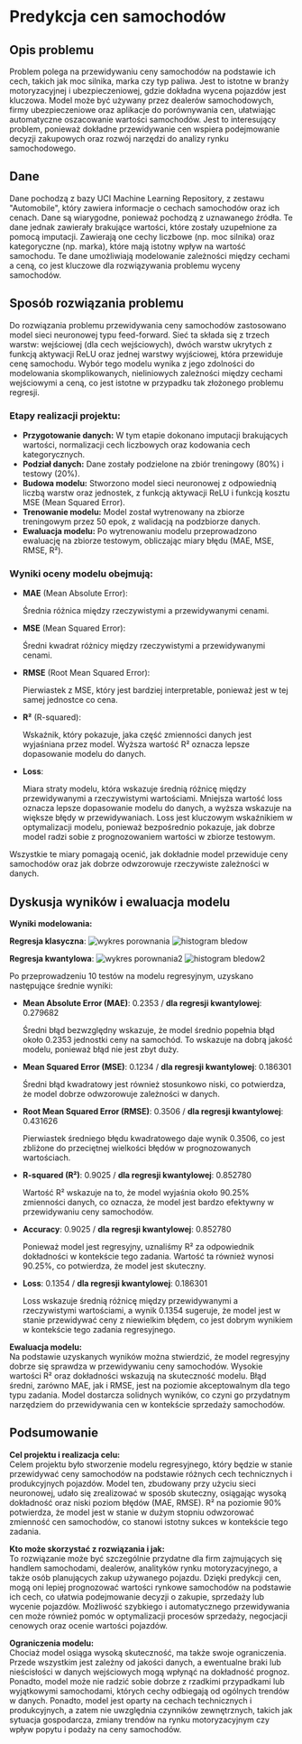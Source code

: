 # Predykcja cen samochodów

## Opis problemu

Problem polega na przewidywaniu ceny samochodów na podstawie ich cech, takich jak moc silnika, marka czy typ paliwa. Jest to istotne w branży motoryzacyjnej i ubezpieczeniowej, gdzie dokładna wycena pojazdów jest kluczowa. Model może być używany przez dealerów samochodowych, firmy ubezpieczeniowe oraz aplikacje do porównywania cen, ułatwiając automatyczne oszacowanie wartości samochodów. Jest to interesujący problem, ponieważ dokładne przewidywanie cen wspiera podejmowanie decyzji zakupowych oraz rozwój narzędzi do analizy rynku samochodowego.

## Dane

Dane pochodzą z bazy UCI Machine Learning Repository, z zestawu "Automobile", który zawiera informacje o cechach samochodów oraz ich cenach. Dane są wiarygodne, ponieważ pochodzą z uznawanego źródła. Te dane jednak zawierały brakujące wartości, które zostały uzupełnione za pomocą imputacji. Zawierają one cechy liczbowe (np. moc silnika) oraz kategoryczne (np. marka), które mają istotny wpływ na wartość samochodu. Te dane umożliwiają modelowanie zależności między cechami a ceną, co jest kluczowe dla rozwiązywania problemu wyceny samochodów.

## Sposób rozwiązania problemu

Do rozwiązania problemu przewidywania ceny samochodów zastosowano model sieci neuronowej typu feed-forward. Sieć ta składa się z trzech warstw: wejściowej (dla cech wejściowych), dwóch warstw ukrytych z funkcją aktywacji ReLU oraz jednej warstwy wyjściowej, która przewiduje cenę samochodu. Wybór tego modelu wynika z jego zdolności do modelowania skomplikowanych, nieliniowych zależności między cechami wejściowymi a ceną, co jest istotne w przypadku tak złożonego problemu regresji.

### Etapy realizacji projektu:

- **Przygotowanie danych:** W tym etapie dokonano imputacji brakujących wartości, normalizacji cech liczbowych oraz kodowania cech kategorycznych.
- **Podział danych:** Dane zostały podzielone na zbiór treningowy (80%) i testowy (20%).
- **Budowa modelu:** Stworzono model sieci neuronowej z odpowiednią liczbą warstw oraz jednostek, z funkcją aktywacji ReLU i funkcją kosztu MSE (Mean Squared Error).
- **Trenowanie modelu:** Model został wytrenowany na zbiorze treningowym przez 50 epok, z walidacją na podzbiorze danych.
- **Ewaluacja modelu:** Po wytrenowaniu modelu przeprowadzono ewaluację na zbiorze testowym, obliczając miary błędu (MAE, MSE, RMSE, R²).

### Wyniki oceny modelu obejmują:

- **MAE** (Mean Absolute Error):

  Średnia różnica między rzeczywistymi a przewidywanymi cenami.

- **MSE** (Mean Squared Error):

  Średni kwadrat różnicy między rzeczywistymi a przewidywanymi cenami.

- **RMSE** (Root Mean Squared Error):

  Pierwiastek z MSE, który jest bardziej interpretable, ponieważ jest w tej samej jednostce co cena.

- **R²** (R-squared):

  Wskaźnik, który pokazuje, jaka część zmienności danych jest wyjaśniana przez model. Wyższa wartość R² oznacza lepsze dopasowanie modelu do danych.

- **Loss**:

  Miara straty modelu, która wskazuje średnią różnicę między przewidywanymi a rzeczywistymi wartościami. Mniejsza wartość loss oznacza lepsze dopasowanie modelu do danych, a wyższa wskazuje na większe błędy w przewidywaniach. Loss jest kluczowym wskaźnikiem w optymalizacji modelu, ponieważ bezpośrednio pokazuje, jak dobrze model radzi sobie z prognozowaniem wartości w zbiorze testowym.

Wszystkie te miary pomagają ocenić, jak dokładnie model przewiduje ceny samochodów oraz jak dobrze odwzorowuje rzeczywiste zależności w danych.

## Dyskusja wyników i ewaluacja modelu

**Wyniki modelowania:**

**Regresja klasyczna**:
![wykres porownania](image.png)
![histogram bledow](image-1.png)

**Regresja kwantylowa**:
![wykres porownania2](image-2.png)
![histogram bledow2](image-3.png)

Po przeprowadzeniu 10 testów na modelu regresyjnym, uzyskano następujące średnie wyniki:

- **Mean Absolute Error (MAE)**: 0.2353 / **dla regresji kwantylowej**: 0.279682

  Średni błąd bezwzględny wskazuje, że model średnio popełnia błąd około 0.2353 jednostki ceny na samochód. To wskazuje na dobrą jakość modelu, ponieważ błąd nie jest zbyt duży.

- **Mean Squared Error (MSE)**: 0.1234 / **dla regresji kwantylowej**: 0.186301

  Średni błąd kwadratowy jest również stosunkowo niski, co potwierdza, że model dobrze odwzorowuje zależności w danych.

- **Root Mean Squared Error (RMSE)**: 0.3506 / **dla regresji kwantylowej**: 0.431626

  Pierwiastek średniego błędu kwadratowego daje wynik 0.3506, co jest zbliżone do przeciętnej wielkości błędów w prognozowanych wartościach.

- **R-squared (R²)**: 0.9025 / **dla regresji kwantylowej**: 0.852780

  Wartość R² wskazuje na to, że model wyjaśnia około 90.25% zmienności danych, co oznacza, że model jest bardzo efektywny w przewidywaniu ceny samochodów.

- **Accuracy**: 0.9025 / **dla regresji kwantylowej**: 0.852780

  Ponieważ model jest regresyjny, uznaliśmy R² za odpowiednik dokładności w kontekście tego zadania. Wartość ta również wynosi 90.25%, co potwierdza, że model jest skuteczny.

- **Loss**: 0.1354 / **dla regresji kwantylowej**: 0.186301

  Loss wskazuje średnią różnicę między przewidywanymi a rzeczywistymi wartościami, a wynik 0.1354 sugeruje, że model jest w stanie przewidywać ceny z niewielkim błędem, co jest dobrym wynikiem w kontekście tego zadania regresyjnego.

**Ewaluacja modelu:**  
Na podstawie uzyskanych wyników można stwierdzić, że model regresyjny dobrze się sprawdza w przewidywaniu ceny samochodów. Wysokie wartości R² oraz dokładności wskazują na skuteczność modelu. Błąd średni, zarówno MAE, jak i RMSE, jest na poziomie akceptowalnym dla tego typu zadania. Model dostarcza solidnych wyników, co czyni go przydatnym narzędziem do przewidywania cen w kontekście sprzedaży samochodów.

## Podsumowanie

**Cel projektu i realizacja celu:**  
Celem projektu było stworzenie modelu regresyjnego, który będzie w stanie przewidywać ceny samochodów na podstawie różnych cech technicznych i produkcyjnych pojazdów. Model ten, zbudowany przy użyciu sieci neuronowej, udało się zrealizować w sposób skuteczny, osiągając wysoką dokładność oraz niski poziom błędów (MAE, RMSE). R² na poziomie 90% potwierdza, że model jest w stanie w dużym stopniu odwzorować zmienność cen samochodów, co stanowi istotny sukces w kontekście tego zadania.

**Kto może skorzystać z rozwiązania i jak:**  
To rozwiązanie może być szczególnie przydatne dla firm zajmujących się handlem samochodami, dealerów, analityków rynku motoryzacyjnego, a także osób planujących zakup używanego pojazdu. Dzięki predykcji cen, mogą oni lepiej prognozować wartości rynkowe samochodów na podstawie ich cech, co ułatwia podejmowanie decyzji o zakupie, sprzedaży lub wycenie pojazdów. Możliwość szybkiego i automatycznego przewidywania cen może również pomóc w optymalizacji procesów sprzedaży, negocjacji cenowych oraz ocenie wartości pojazdów.

**Ograniczenia modelu:**  
Chociaż model osiąga wysoką skuteczność, ma także swoje ograniczenia. Przede wszystkim jest zależny od jakości danych, a ewentualne braki lub nieścisłości w danych wejściowych mogą wpłynąć na dokładność prognoz. Ponadto, model może nie radzić sobie dobrze z rzadkimi przypadkami lub wyjątkowymi samochodami, których cechy odbiegają od ogólnych trendów w danych. Ponadto, model jest oparty na cechach technicznych i produkcyjnych, a zatem nie uwzględnia czynników zewnętrznych, takich jak sytuacja gospodarcza, zmiany trendów na rynku motoryzacyjnym czy wpływ popytu i podaży na ceny samochodów.
